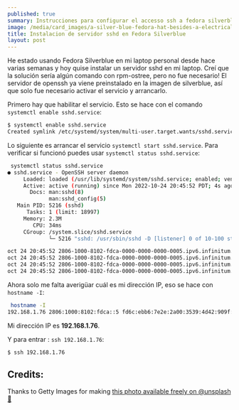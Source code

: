 ```yaml
---
published: true
summary: Instrucciones para configurar el accesso ssh a fedora silverblue
image: /media/card_images/a-silver-blue-fedora-hat-besides-a-electrical-sock.svg
title: Instalacion de servidor sshd en Fedora Silverblue
layout: post
---
```



He estado usando Fedora Silverblue en mi laptop personal desde hace varias semanas y hoy quise instalar un servidor sshd en mi laptop. Creí que la solución sería algún comando con rpm-ostree, pero no fue necesario! El servidor de openssh ya viene preinstalado en la imagen de silverblue, así que solo fue necesario activar el servicio y arrancarlo.

Primero hay que habilitar el servicio. Esto se hace con el comando `systemctl enable sshd.service`:

```bash
$ systemctl enable sshd.service 
Created symlink /etc/systemd/system/multi-user.target.wants/sshd.service → /usr/lib/systemd/system/sshd.service.
```

Lo siguiente es arrancar el servicio `systemctl start sshd.service`. Para verificar si funcionó puedes usar `systemctl status sshd.service`:


```bash
 systemctl status sshd.service 
● sshd.service - OpenSSH server daemon
     Loaded: loaded (/usr/lib/systemd/system/sshd.service; enabled; vendor preset: disabled)
     Active: active (running) since Mon 2022-10-24 20:45:52 PDT; 4s ago
       Docs: man:sshd(8)
             man:sshd_config(5)
   Main PID: 5216 (sshd)
      Tasks: 1 (limit: 18997)
     Memory: 2.3M
        CPU: 34ms
     CGroup: /system.slice/sshd.service
             └─ 5216 "sshd: /usr/sbin/sshd -D [listener] 0 of 10-100 startups"

oct 24 20:45:52 2806-1000-8102-fdca-0000-0000-0000-0005.ipv6.infinitum.net.mx systemd[1]: Starting sshd.service - OpenSSH server daemon...
oct 24 20:45:52 2806-1000-8102-fdca-0000-0000-0000-0005.ipv6.infinitum.net.mx sshd[5216]: Server listening on 0.0.0.0 port 22.
oct 24 20:45:52 2806-1000-8102-fdca-0000-0000-0000-0005.ipv6.infinitum.net.mx sshd[5216]: Server listening on :: port 22.
oct 24 20:45:52 2806-1000-8102-fdca-0000-0000-0000-0005.ipv6.infinitum.net.mx systemd[1]: Started sshd.service - OpenSSH server daemon.

```

Ahora solo me falta averigüar cuál es mi dirección IP, eso se hace con `hostname -I`:

```bash
 hostname -I
192.168.1.76 2806:1000:8102:fdca::5 fd6c:ebb6:7e2e:2a00:3539:4d42:909f:3ba 2806:1000:8102:fdca:5663:d5cf:f771:a446
```

Mi dirección IP es **192.168.1.76**.

Y para entrar : `ssh 192.168.1.76`:

```bash
$ ssh 192.168.1.76
```

## Credits:

Thanks to Getty Images for making [this photo available freely on @unsplash 🎁](https://unsplash.com/photos/rL_xEyhiFWM) 

